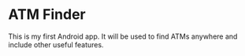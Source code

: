 ATM Finder
============


This is my first Android app. It will be used to find ATMs anywhere and include other useful features.